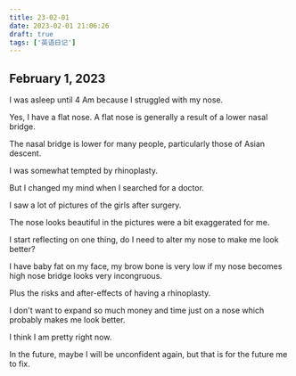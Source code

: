 ```yaml
---
title: 23-02-01
date: 2023-02-01 21:06:26
draft: true
tags: ['英语日记']
---
```


## February 1, 2023

I was asleep until 4 Am because I struggled with my nose.

Yes, I have a flat nose. A flat nose is generally a result of a lower nasal bridge.

The nasal bridge is lower for many people, particularly those of Asian descent.

I was somewhat tempted by rhinoplasty.

But I changed my mind when I searched for a doctor.

I saw a lot of pictures of the girls after surgery.

The nose looks beautiful in the pictures were a bit exaggerated for me.

I start reflecting on one thing, do I need to alter my nose to make me look better?

I have baby fat on my face, my brow bone is very low if my nose becomes high nose bridge looks very incongruous.

Plus the risks and after-effects of having a rhinoplasty.

I don't want to expand so much money and time just on a nose which probably makes me look better.

I think I am pretty right now.

In the future, maybe I will be unconfident again, but that is for the future me to fix.
